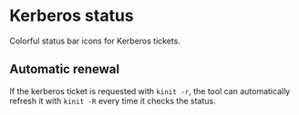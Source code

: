 # Kerberos status

Colorful status bar icons for Kerberos tickets.

## Automatic renewal

If the kerberos ticket is requested with `kinit -r`, the tool can automatically refresh it with `kinit -R` every time it checks the status.
